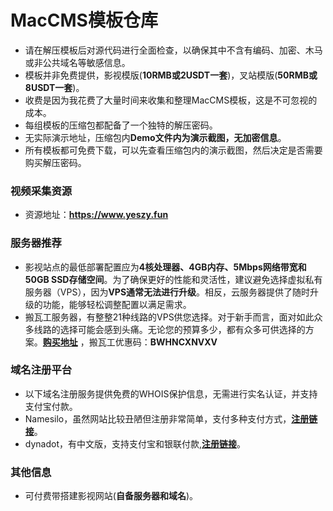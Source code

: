 # MacCMS模板仓库
- 请在解压模板后对源代码进行全面检查，以确保其中不含有编码、加密、木马或非公共域名等敏感信息。
- 模板并非免费提供，影视模版(**10RMB或2USDT一套**)，叉站模版(**50RMB或8USDT一套**)。
- 收费是因为我花费了大量时间来收集和整理MacCMS模板，这是不可忽视的成本。
- 每组模板的压缩包都配备了一个独特的解压密码。
- 无实际演示地址，压缩包内**Demo文件内为演示截图，无加密信息**。
- 所有模板都可免费下载，可以先查看压缩包内的演示截图，然后决定是否需要购买解压密码。

### 视频采集资源
- 资源地址：**https://www.yeszy.fun**

### 服务器推荐
- 影视站点的最低部署配置应为**4核处理器、4GB内存、5Mbps网络带宽和50GB SSD存储空间**。为了确保更好的性能和灵活性，建议避免选择虚拟私有服务器（VPS），因为**VPS通常无法进行升级**。相反，云服务器提供了随时升级的功能，能够轻松调整配置以满足需求。
- 搬瓦工服务器，有整整21种线路的VPS供您选择。对于新手而言，面对如此众多线路的选择可能会感到头痛。无论您的预算多少，都有众多可供选择的方案。**[购买地址](https://bwh81.net/aff.php?aff=53836)** ，搬瓦工优惠码：**BWHNCXNVXV**

### 域名注册平台
- 以下域名注册服务提供免费的WHOIS保护信息，无需进行实名认证，并支持支付宝付款。
- Namesilo，虽然网站比较丑陋但注册非常简单，支付多种支付方式，**[注册链接](https://www.namesilo.com/?rid=7bade86ja)**。
- dynadot，有中文版，支持支付宝和银联付款,**[注册链接](https://www.dynadot.cn/?s48S6n7S7m6CX6M)**。
  
### 其他信息
- 可付费带搭建影视网站(**自备服务器和域名**)。
